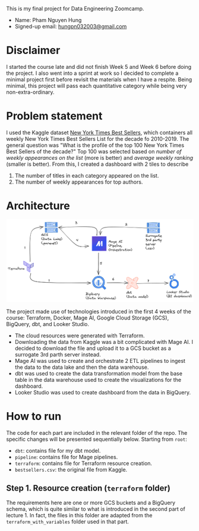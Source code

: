 This is my final project for Data Engineering Zoomcamp.

- Name: Pham Nguyen Hung
- Signed-up email: hungpn032003@gmail.com

<!-- START doctoc -->
<!-- END doctoc -->

# Disclaimer

I started the course late and did not finish Week 5 and Week 6 before doing the project. I also went into a sprint at work so I decided to complete a minimal project first before revisit the materials when I have a respite. Being minimal, this project will pass each quantitative category while being very non-extra-ordinary.

# Problem statement

I used the Kaggle dataset [New York Times Best Sellers](https://www.kaggle.com/datasets/dhruvildave/new-york-times-best-sellers), which containers all weekly New York Times Best Sellers List for the decade fo 2010-2019. The general question was "What is the profile of the top 100 New York Times Best Sellers of the decade?" Top 100 was selected based on *number of weekly appearances on the list* (more is better) and *average weekly ranking* (smaller is better). From this, I created a dashboard with 2 tiles to describe

1. The number of titles in each category appeared on the list.
2. The number of weekly appearances for top authors.

# Architecture

![Project architecture (my own work)](./media/Architecture.png)

The project made use of technologies introduced in the first 4 weeks of the course: Terraform, Docker, Mage AI, Google Cloud Storage (GCS), BigQuery, dbt, and Looker Studio.

- The cloud resources were generated with Terraform.
- Downloading the data from Kaggle was a bit complicated with Mage AI. I decided to download the file and upload it to a GCS bucket as a surrogate 3rd parth server instead.
- Mage AI was used to create and orchestrate 2 ETL pipelines to ingest the data to the data lake and then the data warehouse.
- dbt was used to create the data transformation model from the base table in the data warehouse used to create the visualizations for the dashboard.
- Looker Studio was used to create dashboard from the data in BigQuery.

# How to run

The code for each part are included in the relevant folder of the repo. The specific changes will be presented sequentially below. Starting from `root`:

- `dbt`: contains file for my dbt model.
- `pipeline`: contains file for Mage pipelines.
- `terraform`: contains file for Terraform resource creation.
- `bestsellers.csv`: the original file from Kaggle.
  
## Step 1. Resource creation (`terraform` folder)

The requirements here are one or more GCS buckets and a BigQuery schema, which is quite similar to what is introduced in the second part of lecture 1. In fact, the files in this folder are adapted from the `terraform_with_variables` folder used in that part.
